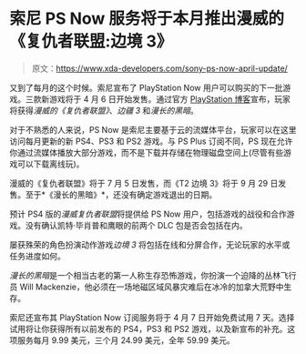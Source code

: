# 索尼 PS Now 服务将于本月推出漫威的《复仇者联盟:边境 3》

> 原文：<https://www.xda-developers.com/sony-ps-now-april-update/>

又到了每月的这个时候。索尼宣布了 PlayStation Now 用户可以购买的下一批游戏。三款新游戏将于 4 月 6 日开始发售。通过官方 [PlayStation 博客](https://blog.playstation.com/2021/04/05/playstation-now-games-for-april-2021-marvels-avengers-borderlands-3-and-the-long-dark/)宣布，玩家将获得*漫威的《复仇者联盟》*、*边疆 3* 和*漫长的黑暗*。

对于不熟悉的人来说，PS Now 是索尼主要基于云的流媒体平台，玩家可以在这里访问每月更新的新 PS4、PS3 和 PS2 游戏。与 PS Plus 订阅不同，PS 现在允许你通过流媒体播放大部分游戏，而不是下载并存储在物理磁盘空间上(尽管有些游戏可以下载离线玩)。

漫威的《复仇者联盟》将于 7 月 5 日发售，而《T2 边境 3》将于 9 月 29 日发售。至于*《漫长的黑暗》*，还没有确定游戏退出的日期。

预计 PS4 版的*漫威复仇者联盟*将提供给 PS Now 用户，包括游戏的战役和合作游戏。没有确认凯特·毕肖普和鹰眼的前两个 DLC 包是否会包括在内。

屡获殊荣的角色扮演动作游戏*边境 3* 将包括在线和分屏合作，无论玩家的水平或任务进度如何。

*漫长的黑暗*是一个相当古老的第一人称生存恐怖游戏，你扮演一个迫降的丛林飞行员 Will Mackenzie，他必须在一场地磁区域风暴灾难后在冰冷的加拿大荒野中生存。

索尼还宣布其 PlayStation Now 订阅服务将于 4 月 7 日开始免费试用 7 天。选择试用将让你获得所有以前发布的 PS4，PS3 和 PS2 游戏，以及新宣布的补充。这项服务每月 9.99 美元，三个月 24.99 美元，全年 59.99 美元。